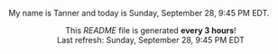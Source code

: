 My name is Tanner and today is Sunday, September 28, 9:45 PM EDT.

<p align="center">This <i>README</i> file is generated <b>every 3 hours</b>!</br>Last refresh: Sunday, September 28, 9:45 PM EDT<br /></p>
